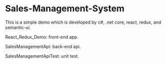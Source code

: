 # Sales-Management-System
This is a simple demo which is developed by c#, .net core, react, redux, and semantic-ui.

React_Redux_Demo: front-end app.

SalesManagementApi: back-end api.

SalesManagementApiTest: unit test.
